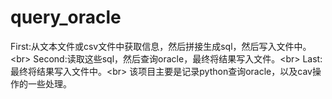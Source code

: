# query_oracle
First:从文本文件或csv文件中获取信息，然后拼接生成sql，然后写入文件中。\<br>
Second:读取这些sql，然后查询oracle，最终将结果写入文件。\<br>
Last:最终将结果写入文件中。\<br>
该项目主要是记录python查询oracle，以及cav操作的一些处理。
